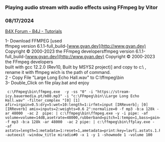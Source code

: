 ### Playing audio stream with audio effects using FFmpeg by Vitor
### 08/17/2024
[B4X Forum - B4J - Tutorials](https://www.b4x.com/android/forum/threads/162599/)

1- Download FFMPEG [used  
ffmpeg version 6.1.1-full\_build-[www.gyan.dev](http://www.gyan.dev) Copyright © 2000-2023 the FFmpeg developersffmpeg version 6.1.1-full\_build-[www.gyan.dev](http://www.gyan.dev) Copyright © 2000-2023 the FFmpeg developers  
 built with gcc 12.2.0 (Rev10, Built by MSYS2 project)] and copy to c:\ , rename it with ffmpeg wich is the path of command.  
2 - Copy File "Large Long Echo Hall.wav" to C:\ffmpeg\bin  
3- Double\_Click on file play.bat and enjoy  
  

```B4X
 c:\FFmpeg\bin\ffmpeg.exe  -y -ss "0" -i "https://stream-icy.bauermedia.pt/m80.mp3" -i "c:\FFmpeg\bin\\Large Long Echo Hall.wav" -filter_complex "[0] [1] afir=irgain=0.5:dry=5:wet=10:length=1:irfmt=input [IRReverb]; [0] [IRReverb] amix=inputs=2:weights=0.6 2":normalize=0 -f mp3 -b:a 128k -ar 48000  -ac 2  pipe: | c:\ffmpeg\bin\ffmpeg.exe -y -i pipe: -af volume=volume=14dB,asetrate=48000,rubberband=pitch=1:tempo=1,bass=gain=0:frequency=1000:width_type=h:width=1000:normalize=1,treble=gain=0:frequency=5000:width_type=h:width=3000:normalize=1,asubboost=boost=2:dry=0.5:wet=0.5:cutoff=100:feedback=0.9:slope=0.5:delay=20:decay=0.2:channels=0,silencedetect=noise=-30dB:duration=2 -f mp3 -b:a 128k -ar 48000  -ac 2 pipe: | c:\ffmpeg\bin\ffplay.exe -  -af astats=length=1:metadata=1:reset=1,ametadata=print:key=lavfi.astats.1.PEAK_level,ametadata=print:key=lavfi.astats.2.PEAK_level,asetrate=48000 -autoexit -window_title miradio#0 -x 1 -y 1 -showmode 1 -volume 100
```